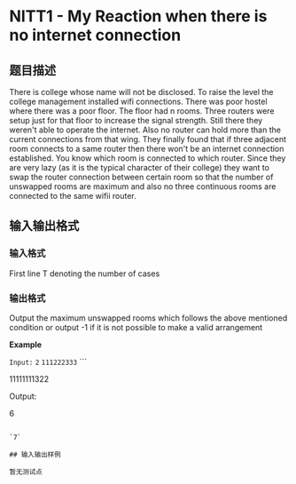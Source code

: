 # NITT1 - My Reaction when there is no internet connection

## 题目描述

There is college whose name will not be disclosed. To raise the level the college management installed wifi connections. There was poor hostel where there was a poor floor. The floor had n rooms. Three routers were setup just for that floor to increase the signal strength. Still there they weren't able to operate the internet. Also no router can hold more than the current connections from that wing. They finally found that if three adjacent room connects to a same router then there won't be an internet connection established. You know which room is connected to which router. Since they are very lazy (as it is the typical character of their college) they want to swap the router connection between certain room so that the number of unswapped rooms are maximum and also no three continuous rooms are connected to the same wifii router.

## 输入输出格式

### 输入格式

First line T denoting the number of cases

### 输出格式

Output the maximum unswapped rooms which follows the above mentioned condition or output -1 if it is not possible to make a valid arrangement

**Example**

`Input:` `2` `111222333` ```

11111111322

Output:

6

```

`7`

## 输入输出样例

暂无测试点

